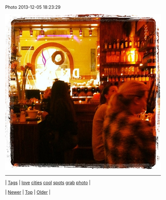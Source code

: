 <!--
title: Photo 2013-12-05 18
date: 2020-06-28T15:27:00.193Z
tags: love, cities, cool, spots, grab, photo
-->


Photo 2013-12-05 18:23:29

![](69089465127-0.jpg)

<!--BOTTOM-POST-NAVIGATION-->
---

| [Tags](tags.md) | [love](tag-love.md) [cities](tag-cities.md) [cool](tag-cool.md) [spots](tag-spots.md) [grab](tag-grab.md) [photo](tag-photo.md) |

| [Newer](69071085765.md) | [Top](index.md) | [Older](69263643434.md) |